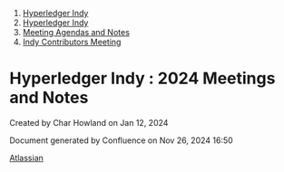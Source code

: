 1. [Hyperledger Indy](index.html)
2. [Hyperledger Indy](Hyperledger-Indy_19464194.html)
3. [Meeting Agendas and Notes](Meeting-Agendas-and-Notes_19464715.html)
4. [Indy Contributors Meeting](Indy-Contributors-Meeting_19464913.html)

# Hyperledger Indy : 2024 Meetings and Notes

Created by Char Howland on Jan 12, 2024

Document generated by Confluence on Nov 26, 2024 16:50

[Atlassian](http://www.atlassian.com/)
